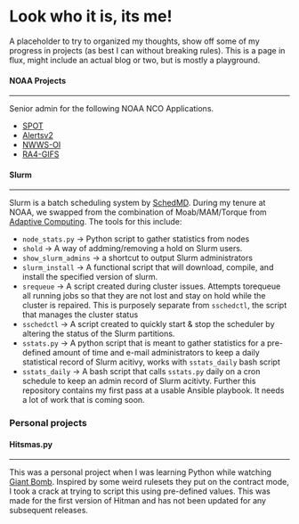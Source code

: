 # Look who it is, its me!

A placeholder to try to organized my thoughts, show off some of my progress in projects (as best I can without breaking rules). This is a page in flux, might include an actual blog or two, but is mostly a playground.


#### NOAA Projects
---
Senior admin for the following NOAA NCO Applications.
- [SPOT](spot.weather.gov)
- [Alertsv2](alerts.weather.gov)
- [NWWS-OI](https://www.weather.gov/nwws/)
- [RA4-GIFS](ra4-gifs.weather.gov)

#### Slurm
---
Slurm is a batch scheduling system by [SchedMD](https://www.schedmd.com/slurm/).  During my tenure at NOAA, we swapped from the combination of Moab/MAM/Torque from [Adaptive Computing](https://adaptivecomputing.com/moab-hpc-suite/).  The tools for this include:
- `node_stats.py` -> Python script to gather statistics from nodes
- `shold` -> A way of addming/removing a hold on Slurm users.
- `show_slurm_admins` -> a shortcut to output Slurm administrators
- `slurm_install` -> A functional script that will download, compile, and install the specified version of slurm.
- `srequeue` -> A script created during cluster issues.  Attempts torequeue all running jobs so that they are not lost and stay on hold while the cluster is repaired.  This is purposely separate from `sschedctl`, the script that manages the cluster status
- `sschedctl` -> A script created to quickly start & stop the scheduler by altering the status of the Slurm partitions.
- `sstats.py` -> A python script that is meant to gather statistics for a pre-defined amount of time and e-mail administrators to keep a daily statistical record of Slurm acitivy, works with `sstats_daily` bash script
- `sstats_daily` -> A bash script that calls `sstats.py` daily on a cron schedule to keep an admin record of Slurm acitivty.
Further this repository contains my first pass at a usable Ansible playbook.  It needs a lot of work that is coming soon.

### Personal projects
#### Hitsmas.py
---
This was a personal project when I was learning Python while watching [Giant Bomb](giantbomb.com).  Inspired by some weird rulesets they put on the contract mode, I took a crack at trying to script this using pre-defined values.  This was made for the first version of Hitman and has not been updated for any subsequent releases.
